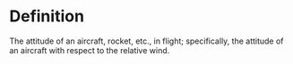 # Definition

The attitude of an aircraft, rocket, etc., in flight; specifically, the
attitude of an aircraft with respect to the relative wind.
